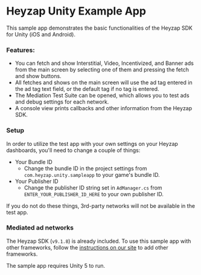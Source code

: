 Heyzap Unity Example App
===============

This sample app demonstrates the basic functionalities of the Heyzap SDK for Unity (iOS and Android). 

### Features:
* You can fetch and show Interstitial, Video, Incentivized, and Banner ads from the main screen by selecting one of them and pressing the fetch and show buttons.
* All fetches and shows on the main screen will use the ad tag entered in the ad tag text field, or the default tag if no tag is entered.
* The Mediation Test Suite can be opened, which allows you to test ads and debug settings for each network.
* A console view prints callbacks and other information from the Heyzap SDK.


### Setup

In order to utilize the test app with your own settings on your Heyzap dashboards, you'll need to change a couple of things:
* Your Bundle ID
	* Change the bundle ID in the project settings from `com.heyzap.unity.sampleapp` to your game's bundle ID.
* Your Publisher ID
	* Change the publisher ID string set in `AdManager.cs` from `ENTER_YOUR_PUBLISHER_ID_HERE` to your own publisher ID.

If you do not do these things, 3rd-party networks will not be available in the test app.

### Mediated ad networks
The Heyzap SDK (`v9.1.8`) is already included. To use this sample app with other frameworks, follow the [instructions on our site](https://developers.heyzap.com/docs/unity_sdk_setup_and_requirements) to add other frameworks.

The sample app requires Unity 5 to run.
